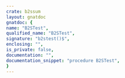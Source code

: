```yaml
---
crate: b2ssum
layout: gnatdoc
gnatdoc: {
name: "B2STest",
qualified_name: "B2STest",
signature: "b2stest()$",
enclosing: "",
is_private: false,
documentation: "",
documentation_snippet: "procedure B2STest",
}
---
```


